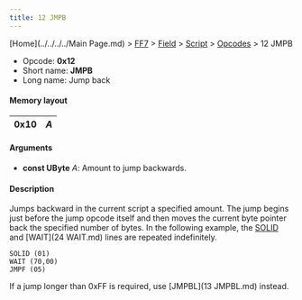 ```yaml
---
title: 12 JMPB
---
```


[Home](../../../../Main Page.md) > [FF7](../../../../FF7.md) > [Field](../../../Field.md) > [Script](../../Script.md) > [Opcodes](../Opcodes.md) > 12 JMPB

-   Opcode: **0x12**
-   Short name: **JMPB**
-   Long name: Jump back

#### Memory layout

| 0x10 | *A* |
|------|-----|

#### Arguments

-   **const UByte** *A*: Amount to jump backwards.

#### Description

Jumps backward in the current script a specified amount. The jump begins just before the jump opcode itself and then moves the current byte pointer back the specified number of bytes. In the following example, the [SOLID](FF7/Field/Script/Opcodes/C7_SOLID "wikilink") and [WAIT](24 WAIT.md) lines are repeated indefinitely.

    SOLID (01)
    WAIT (70,00)
    JMPF (05)

If a jump longer than 0xFF is required, use [JMPBL](13 JMPBL.md) instead.
